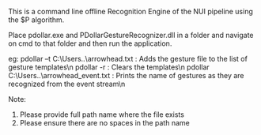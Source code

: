 This is a command line offline Recognition Engine of the NUI pipeline using the $P algorithm.

Place pdollar.exe and PDollarGestureRecognizer.dll in a folder and navigate on cmd to that folder and then run the application.

eg:
pdollar –t C:\Users\..\arrowhead.txt : Adds the gesture file to the list of gesture templates\n
pdollar -r : Clears the templates\n
pdollar C:\Users\..\arrowhead_event.txt : Prints the name of gestures as they are recognized from the event stream\n

Note:
1. Please provide full path name where the file exists
2. Please ensure there are no spaces in the path name
